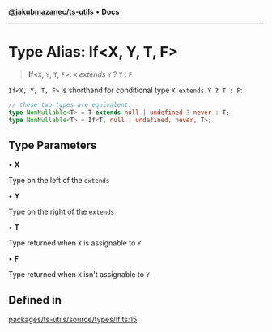 [**@jakubmazanec/ts-utils**](../README.md) • **Docs**

---

# Type Alias: If\<X, Y, T, F\>

> **If**\<`X`, `Y`, `T`, `F`\>: `X` _extends_ `Y` ? `T` : `F`

`If<X, Y, T, F>` is shorthand for conditional type `X extends Y ? T : F`:

```TypeScript
// these two types are equivalent:
type NonNullable<T> = T extends null | undefined ? never : T;
type NonNullable<T> = If<T, null | undefined, never, T>;
```

## Type Parameters

• **X**

Type on the left of the `extends`

• **Y**

Type on the right of the `extends`

• **T**

Type returned when `X` is assignable to `Y`

• **F**

Type returned when `X` isn't assignable to `Y`

## Defined in

[packages/ts-utils/source/types/If.ts:15](https://github.com/jakubmazanec/tools/blob/053e1fea9cfce27a70a78b00a30cdd281cb0a72b/packages/ts-utils/source/types/If.ts#L15)
